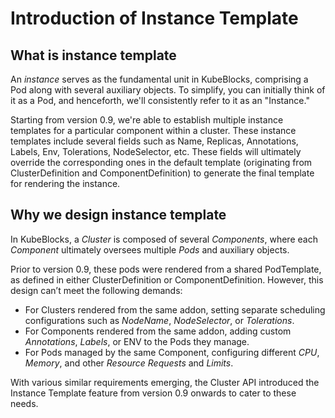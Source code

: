 
# Introduction of Instance Template

## What is instance template


An *instance* serves as the fundamental unit in KubeBlocks, comprising a Pod along with several auxiliary objects. To simplify, you can initially think of it as a Pod, and henceforth, we'll consistently refer to it as an "Instance."

Starting from version 0.9, we're able to establish multiple instance templates for a particular component within a cluster. These instance templates include several fields such as Name, Replicas, Annotations, Labels, Env, Tolerations, NodeSelector, etc. These fields will ultimately override the corresponding ones in the default template (originating from ClusterDefinition and ComponentDefinition) to generate the final template for rendering the instance.


## Why we design instance template

In KubeBlocks, a *Cluster* is composed of several *Components*, where each *Component* ultimately oversees multiple *Pods* and auxiliary objects.

Prior to version 0.9, these pods were rendered from a shared PodTemplate, as defined in either ClusterDefinition or ComponentDefinition. However, this design can’t meet the following demands:
 - For Clusters rendered from the same addon, setting separate scheduling configurations such as *NodeName*, *NodeSelector*, or *Tolerations*.
 - For Components rendered from the same addon, adding custom *Annotations*, *Labels*, or ENV to the Pods they manage.
- For Pods managed by the same Component, configuring different *CPU*, *Memory*, and other *Resource Requests* and *Limits*.

With various similar requirements emerging, the Cluster API introduced the Instance Template feature from version 0.9 onwards to cater to these needs.